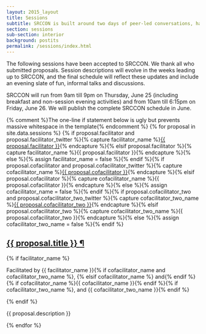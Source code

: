```yaml
---
layout: 2015_layout
title: Sessions
subtitle: SRCCON is built around two days of peer-led conversations, hands-on workshops, and skillshares. 
section: sessions
sub-section: interior
background: postits
permalink: /sessions/index.html
---
```


The following sessions have been accepted to SRCCON. We thank all who submitted proposals. Session descriptions will evolve in the weeks leading up to SRCCON, and the final schedule will reflect these updates and include an evening slate of fun, informal talks and discussions.

SRCCON will run from 9am till 9pm on Thursday, June 25 (including breakfast and non-session evening activities) and from 10am till 6:15pm on Friday, June 26. We will publish the complete SRCCON schedule in June.

<div class="session-proposal-list">{% comment %}The one-line if statement below is ugly but prevents massive whitespace in the template{% endcomment %}
{% for proposal in site.data.sessions %}
    {% if proposal.facilitator and proposal.facilitator_twitter %}{% capture facilitator_name %}<a href="https://twitter.com/{{ proposal.facilitator_twitter }}">{{ proposal.facilitator }}</a>{% endcapture %}{% elsif proposal.facilitator %}{% capture facilitator_name %}{{ proposal.facilitator }}{% endcapture %}{% else %}{% assign facilitator_name = false %}{% endif %}{% if proposal.cofacilitator and proposal.cofacilitator_twitter %}{% capture cofacilitator_name %}<a href="https://twitter.com/{{ proposal.cofacilitator_twitter }}">{{ proposal.cofacilitator }}</a>{% endcapture %}{% elsif proposal.cofacilitator %}{% capture cofacilitator_name %}{{ proposal.cofacilitator }}{% endcapture %}{% else %}{% assign cofacilitator_name = false %}{% endif %}{% if proposal.cofacilitator_two and proposal.cofacilitator_two_twitter %}{% capture cofacilitator_two_name %}<a href="https://twitter.com/{{ proposal.cofacilitator_two_twitter }}">{{ proposal.cofacilitator_two }}</a>{% endcapture %}{% elsif proposal.cofacilitator_two %}{% capture cofacilitator_two_name %}{{ proposal.cofacilitator_two }}{% endcapture %}{% else %}{% assign cofacilitator_two_name = false %}{% endif %}
    <div class="session-proposal" id="proposal-{{ proposal.id }}">
        <h2 class="session-title"><a href="#proposal-{{ proposal.id }}">{{ proposal.title }} <span class="permalink">&para;</span></a></h2>
        {% if facilitator_name %}<p class="facilitator">Facilitated by {{ facilitator_name }}{% if cofacilitator_name and cofacilitator_two_name %}, {% elsif cofacilitator_name %} and{% endif %} {% if cofacilitator_name %}{{ cofacilitator_name }}{% endif %}{% if cofacilitator_two_name %}, and {{ cofacilitator_two_name }}{% endif %}</p>{% endif %}
        <p class="session-description">{{ proposal.description }}</p>
    </div>
{% endfor %}
</div>

<script src="https://cdnjs.cloudflare.com/ajax/libs/jquery/2.1.3/jquery.min.js"></script>
<script src="/media/js/listfilter.min.js"></script>
<script>
var filter = ListFilter({
    listContainer: '.session-proposal-list',
    filterItemClass: '.session-proposal'
});
</script>